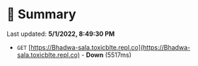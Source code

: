 # 📖 Summary
Last updated: **5/1/2022, 8:49:30 PM**

- `GET` [https://Bhadwa-sala.toxicblte.repl.co](https://Bhadwa-sala.toxicblte.repl.co) - **Down** (5517ms)
